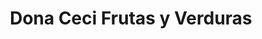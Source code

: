 ---
title: "Dona Ceci Frutas y Verduras"
url: /zipolite/dona-ceci-frutas-y-verduras/
shop: frutería
---